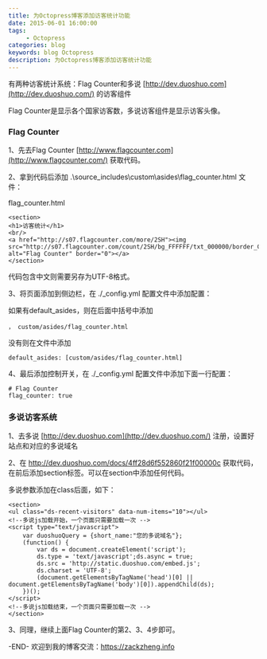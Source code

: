 ```yaml
---
title: 为Octopress博客添加访客统计功能
date: 2015-06-01 16:00:00
tags: 
     - Octopress
categories: blog
keywords: blog Octopress
description: 为Octopress博客添加访客统计功能
---
```


有两种访客统计系统：Flag Counter和多说 [http://dev.duoshuo.com](http://dev.duoshuo.com/) 的访客组件

Flag Counter是显示各个国家访客数，多说访客组件是显示访客头像。

### Flag Counter

1、先去Flag Counter [http://www.flagcounter.com](http://www.flagcounter.com/) 获取代码。

2、拿到代码后添加 .\source\_includes\custom\asides\flag_counter.html 文件：

flag_counter.html

```
<section>
<h1>访客统计</h1>
<br/>
<a href="http://s07.flagcounter.com/more/2SH"><img src="http://s07.flagcounter.com/count/2SH/bg_FFFFFF/txt_000000/border_CCCCCC/columns_1/maxflags_20/viewers_0/labels_0/pageviews_1/flags_0/" alt="Flag Counter" border="0"></a>
</section>
```

代码包含中文则需要另存为UTF-8格式。

3、将页面添加到侧边栏，在 ./_config.yml 配置文件中添加配置：

如果有default_asides，则在后面中括号中添加

```
， custom/asides/flag_counter.html
```

没有则在文件中添加

```
default_asides: [custom/asides/flag_counter.html]
```

4、最后添加控制开关，在 ./_config.yml 配置文件中添加下面一行配置：

```
# Flag Counter
flag_counter: true
```

### 多说访客系统

1、去多说 [http://dev.duoshuo.com](http://dev.duoshuo.com/) 注册，设置好站点和对应的多说域名

2、在 <http://dev.duoshuo.com/docs/4ff28d6f552860f21f00000c> 获取代码，在前后添加section标签。可以在section中添加任何代码。

多说参数添加在class后面，如下：

```
<section>
<ul class="ds-recent-visitors" data-num-items="10"></ul>
<!--多说js加载开始，一个页面只需要加载一次 -->
<script type="text/javascript">
	var duoshuoQuery = {short_name:"您的多说域名"};
	(function() {
		var ds = document.createElement('script');
		ds.type = 'text/javascript';ds.async = true;
		ds.src = 'http://static.duoshuo.com/embed.js';
		ds.charset = 'UTF-8';
		(document.getElementsByTagName('head')[0] || document.getElementsByTagName('body')[0]).appendChild(ds);
	})();
</script>
<!--多说js加载结束，一个页面只需要加载一次 -->
</section>
```

3、同理，继续上面Flag Counter的第2、3、4步即可。



-END-
欢迎到我的博客交流：https://zackzheng.info